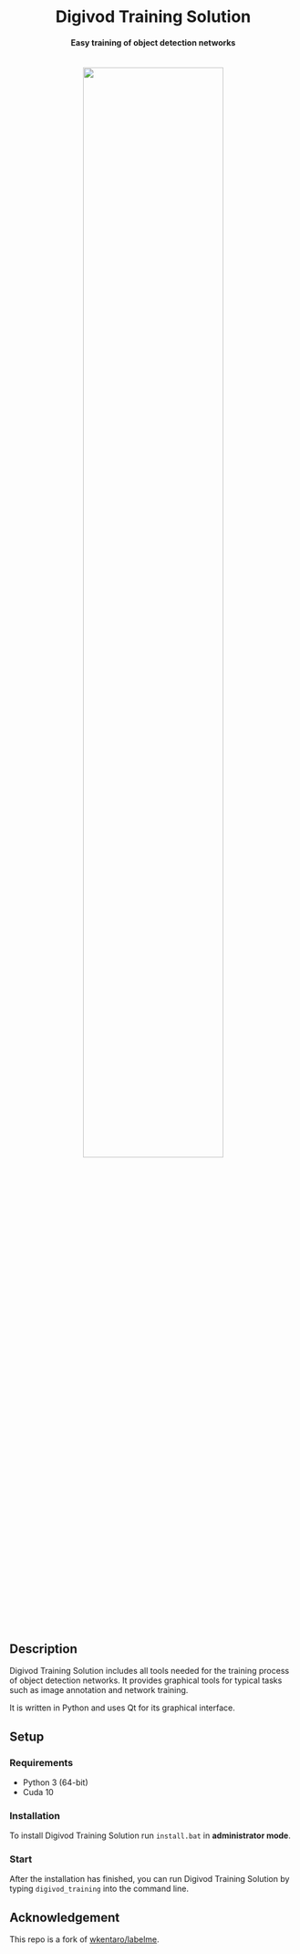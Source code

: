 <h1 align="center">
  Digivod Training Solution
</h1>

<h4 align="center">
  Easy training of object detection networks
</h4>

<br/>

<div align="center">
  <img src="examples/instance_segmentation/.readme/annotation.jpg" width="70%">
</div>

## Description

Digivod Training Solution includes all tools needed for the training process of object detection networks. It provides graphical tools for typical tasks such as image annotation and network training.

It is written in Python and uses Qt for its graphical interface.

## Setup

### Requirements

 - Python 3 (64-bit)
 - Cuda 10

### Installation

To install Digivod Training Solution run `install.bat` in **administrator mode**.

### Start

After the installation has finished, you can run Digivod Training Solution by typing `digivod_training` into the command line.

## Acknowledgement

This repo is a fork of [wkentaro/labelme](https://github.com/wkentaro/labelme).
